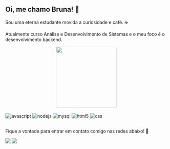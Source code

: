 ## Oi, me chamo Bruna! 🌠

Sou uma eterna estudante movida a curiosidade e café. ☕

Atualmente curso Análise e Desenvolvimento de Sistemas e o meu foco é o desenvolvimento backend.

<div style="text-align: center;">
   <a href="https://github.com/brunanobrerosas">
   <img height="189em" src="https://github-readme-stats.vercel.app/api/top-langs/?username=brunanobrerosas&layout=compact&langs_count=6&theme=shadow_blue"/>
   </a>
</div>

<div style="display:inline_block"><br/>
    <img align="center" alt="javascript" src="https://img.shields.io/badge/JavaScript-F7DF1E?style=for-the-badge&logo=javascript&logoColor=black"/>
    <img align="center" alt="nodejs" src="https://img.shields.io/badge/Node.js-43853D?style=for-the-badge&logo=node.js&logoColor=white"/> 
    <img align="center" alt="mysql" src="https://img.shields.io/badge/MySQL-00000F?style=for-the-badge&logo=mysql&logoColor=white"/>
    <img align="center" alt="html5" src="https://img.shields.io/badge/HTML5-E34F26?style=for-the-badge&logo=html5&logoColor=white"/>
    <img align="center" alt="css" src="https://img.shields.io/badge/CSS-239120?&style=for-the-badge&logo=css3&logoColor=white"/>    
</div>

##

Fique a vontade para entrar em contato comigo nas redes abaixo! 💌

<div> 
  <a href = "mailto:brunanobrerosas@gmail.com"><img src="https://img.shields.io/badge/-Gmail-%23333?style=for-the-badge&logo=gmail&logoColor=white" target="_blank"></a>
  <a href="https://www.linkedin.com/in/brunanobrerosas" target="_blank"><img src="https://img.shields.io/badge/-LinkedIn-%230077B5?style=for-the-badge&logo=linkedin&logoColor=white" target="_blank"></a></div>
